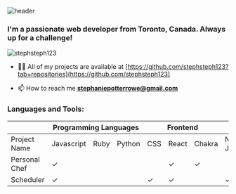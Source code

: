 ![header](https://capsule-render.vercel.app/api?type=waving&color=0:93DDE6,100:48D1E0&height=150&section=header&text=%20Steph%20Rowe-nl-&fontSize=40&fontColor=D5F2F1&fontAlign=70&descAlign=10)

<h3> I'm a passionate web developer from Toronto, Canada. Always up for a challenge!</h3>
<p align="left"> <img src="https://komarev.com/ghpvc/?username=stephsteph123&label=Profile%20views&color=0e75b6&style=flat" alt="stephsteph123" /> </p>

- 👨‍💻 All of my projects are available at [https://github.com/stephsteph123?tab=repositories](https://github.com/stephsteph123)

- 📫 How to reach me **stephaniepotterrowe@gmail.com**
</p> 

<h3 align="left">Languages and Tools:</h3>
<table class="tg">
  <thead>
  <tr>
    <th class="tg-baqh"></th>
    <th class="tg-baqh" colspan="3">Programming Languages</th>
    <th class="tg-baqh" colspan="3">Frontend</th>
    <th class="tg-baqh" colspan="2">Backend</th>
    <th class="tg-baqh" colspan="2">Database</th>
    <th class="tg-baqh" colspan="3">Testing</th>
    <th class="tg-baqh" colspan="3">Misc</th>
  </tr>
  </thead>
  <tbody>
  <tr>
    <td class="tg-0lax">Project Name</td>
    <td class="tg-0lax">Javascript</td>
    <td class="tg-0lax">Ruby</td>
    <td class="tg-0lax">Python</td>
    <td class="tg-0lax">CSS</td>
    <td class="tg-0lax">React</td>
    <td class="tg-0lax">Chakra</td>
    <td class="tg-0lax">Node Js</td>
    <td class="tg-0lax">Express</td>
    <td class="tg-0lax">Postgresql</td>
    <td class="tg-0lax">Pocketbase</td>
    <td class="tg-0lax">Cypress</td>
    <td class="tg-0lax">Jest</td>
    <td class="tg-0lax">Storybook</td>
    <td class="tg-0lax">Next Js</td>
    <td class="tg-0lax">Pygame</td>
    <td class="tg-0lax">Axios</td>
  </tr>
  <tr>
    <td class="tg-0lax">Personal Chef</td>
    <td class="tg-0lax"><span>&#10003;</span></td>
    <td class="tg-0lax"></td>
    <td class="tg-0lax"></td>
    <td class="tg-0lax"></td>
    <td class="tg-0lax"><span>&#10003;</span></td>
    <td class="tg-0lax"><span>&#10003;</span></td>
    <td class="tg-0lax"></td>
    <td class="tg-0lax"></td>
    <td class="tg-0lax"></td>
    <td class="tg-0lax"><span>&#10003;</span></td>
    <td class="tg-0lax"></td>
    <td class="tg-0lax"></td>
    <td class="tg-0lax"></td>
    <td class="tg-0lax"><span>&#10003;</span></td>
    <td class="tg-0lax"></td>
    <td class="tg-0lax"></td>
  </tr>
  <tr>
    <td class="tg-0lax">Scheduler</td>
    <td class="tg-0lax"><span>&#10003;</span></td>
    <td class="tg-0lax"></td>
    <td class="tg-0lax"></td>
    <td class="tg-0lax"><span>&#10003;</span></td>
    <td class="tg-0lax"><span>&#10003;</span></td>
    <td class="tg-0lax"></td>
    <td class="tg-0lax"><span>&#10003;</span></td>
    <td class="tg-0lax"></td>
    <td class="tg-0lax"></td>
    <td class="tg-0lax"></td>
    <td class="tg-0lax"><span>&#10003;</span></td>
    <td class="tg-0lax"><span>&#10003;</span></td>
    <td class="tg-0lax"></td>
    <td class="tg-0lax"></td>
    <td class="tg-0lax"></td>
    <td class="tg-0lax"><span>&#10003;</span></td>
  </tr>
</tbody>
</table>
